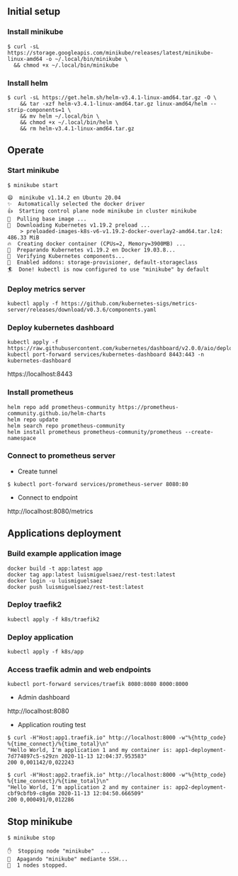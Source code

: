 
## Initial setup

### Install minikube

```
$ curl -sL https://storage.googleapis.com/minikube/releases/latest/minikube-linux-amd64 -o ~/.local/bin/minikube \
  && chmod +x ~/.local/bin/minikube
```

### Install helm

```
$ curl -sL https://get.helm.sh/helm-v3.4.1-linux-amd64.tar.gz -O \
    && tar -xzf helm-v3.4.1-linux-amd64.tar.gz linux-amd64/helm --strip-components=1 \
    && mv helm ~/.local/bin \
    && chmod +x ~/.local/bin/helm \
    && rm helm-v3.4.1-linux-amd64.tar.gz
```

## Operate

### Start minikube

```
$ minikube start

😄  minikube v1.14.2 en Ubuntu 20.04
✨  Automatically selected the docker driver
👍  Starting control plane node minikube in cluster minikube
🚜  Pulling base image ...
💾  Downloading Kubernetes v1.19.2 preload ...
    > preloaded-images-k8s-v6-v1.19.2-docker-overlay2-amd64.tar.lz4: 486.33 MiB
🔥  Creating docker container (CPUs=2, Memory=3900MB) ...
🐳  Preparando Kubernetes v1.19.2 en Docker 19.03.8...
🔎  Verifying Kubernetes components...
🌟  Enabled addons: storage-provisioner, default-storageclass
🏄  Done! kubectl is now configured to use "minikube" by default
```

### Deploy metrics server

```
kubectl apply -f https://github.com/kubernetes-sigs/metrics-server/releases/download/v0.3.6/components.yaml
```

### Deploy kubernetes dashboard

```
kubectl apply -f https://raw.githubusercontent.com/kubernetes/dashboard/v2.0.0/aio/deploy/recommended.yaml
kubectl port-forward services/kubernetes-dashboard 8443:443 -n kubernetes-dashboard
```

https://localhost:8443

### Install prometheus

```
helm repo add prometheus-community https://prometheus-community.github.io/helm-charts
helm repo update
helm search repo prometheus-community
helm install prometheus prometheus-community/prometheus --create-namespace
```

### Connect to prometheus server

- Create tunnel

```
$ kubectl port-forward services/prometheus-server 8080:80
```

- Connect to endpoint

http://localhost:8080/metrics


## Applications deployment

### Build example application image

```
docker build -t app:latest app
docker tag app:latest luismiguelsaez/rest-test:latest
docker login -u luismiguelsaez
docker push luismiguelsaez/rest-test:latest
```

### Deploy traefik2

```
kubectl apply -f k8s/traefik2
```

### Deploy application

```
kubectl apply -f k8s/app
```

### Access traefik admin and web endpoints

```
kubectl port-forward services/traefik 8080:8080 8000:8000
```

- Admin dashboard

http://localhost:8080

- Application routing test

```
$ curl -H"Host:app1.traefik.io" http://localhost:8000 -w"%{http_code} %{time_connect}/%{time_total}\n"
"Hello World, I'm application 1 and my container is: app1-deployment-7d774897c5-s29zn 2020-11-13 12:04:37.953583"
200 0,001142/0,022243

$ curl -H"Host:app2.traefik.io" http://localhost:8000 -w"%{http_code} %{time_connect}/%{time_total}\n"
"Hello World, I'm application 2 and my container is: app2-deployment-cbf9cbfb9-c8g6m 2020-11-13 12:04:50.666509"
200 0,000491/0,012286
```

## Stop minikube

```
$ minikube stop

✋  Stopping node "minikube"  ...
🛑  Apagando "minikube" mediante SSH...
🛑  1 nodes stopped.
```

